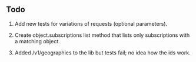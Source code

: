 
## Todo

1. Add new tests for variations of requests (optional parameters).

2. Create object.subscriptions list method that lists only subscriptions with a matching object.

3. Added /v1/geographies to the lib but tests fail; no idea how the ids work.
